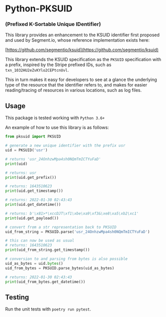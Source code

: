 # Python-PKSUID

### (Prefixed K-Sortable Unique IDentifier)

This library provides an enhancement to the KSUID identifier 
first proposed and used by Segment.io, whose reference implementation
exists here: 

[https://github.com/segmentio/ksuid](https://github.com/segmentio/ksuid)

This library extends the KSUID specification as the `PKSUID` specification 
with a prefix, inspired by the Stripe prefixed IDs, such as `txn_1032HU2eZvKYlo2CEPtcnUvl`.

This in turn makes it easy for developers to see at a glance the underlying type of the 
resource that the identifier refers to, and makes for easier reading/tracing of resources 
in various locations, such as log files.

## Usage

This package is tested working with `Python 3.6+`

An example of how to use this library is as follows:

```python
from pksuid import PKSUID

# generate a new unique identifier with the prefix usr
uid = PKSUID('usr')

# returns 'usr_24OnhzwMpa4sh0NQmTmICTYuFaD'
print(uid)

# returns: usr
print(uid.get_prefix())

# returns: 1643510623
print(uid.get_timestamp())

# returns: 2022-01-30 02:43:43
print(uid.get_datetime())

# returns: b'\x81>*\xccDJT\xf1\xbe\xa9\xf3&\xe8\xa5\xb2\xc1'
print(uid.get_payload())

# convert from a str representation back to PKSUID
uid_from_string = PKSUID.parse('usr_24OnhzwMpa4sh0NQmTmICTYuFaD')

# this can now be used as usual
# returns: 1643510623
print(uid_from_string.get_timestamp())

# conversion to and parsing from bytes is also possible
uid_as_bytes = uid.bytes()
uid_from_bytes = PKSUID.parse_bytes(uid_as_bytes)

# returns: 2022-01-30 02:43:43
print(uid_from_bytes.get_datetime())
```

## Testing

Run the unit tests with `poetry run pytest`.
